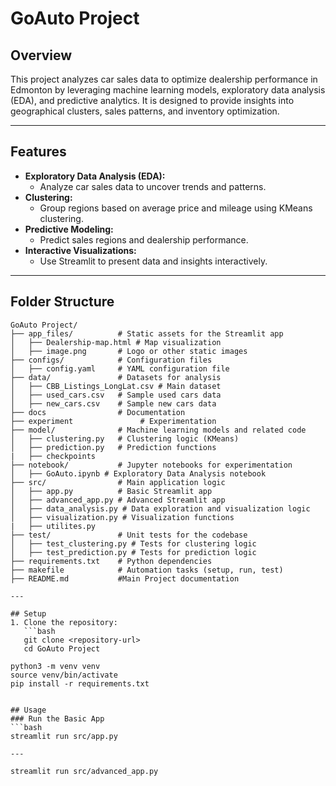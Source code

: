# GoAuto Project

## Overview
This project analyzes car sales data to optimize dealership performance in Edmonton by leveraging machine learning models, exploratory data analysis (EDA), and predictive analytics. It is designed to provide insights into geographical clusters, sales patterns, and inventory optimization.

---

## Features
- **Exploratory Data Analysis (EDA):**
  - Analyze car sales data to uncover trends and patterns.
- **Clustering:**
  - Group regions based on average price and mileage using KMeans clustering.
- **Predictive Modeling:**
  - Predict sales regions and dealership performance.
- **Interactive Visualizations:**
  - Use Streamlit to present data and insights interactively.

---

## Folder Structure
```plaintext
GoAuto Project/
├── app_files/          # Static assets for the Streamlit app
│   ├── Dealership-map.html # Map visualization
│   ├── image.png       # Logo or other static images
├── configs/            # Configuration files
│   ├── config.yaml     # YAML configuration file
├── data/               # Datasets for analysis
│   ├── CBB_Listings_LongLat.csv # Main dataset
│   ├── used_cars.csv   # Sample used cars data
│   ├── new_cars.csv    # Sample new cars data
├── docs                # Documentation
├── experiment               # Experimentation
├── model/              # Machine learning models and related code
│   ├── clustering.py   # Clustering logic (KMeans)
│   ├── prediction.py   # Prediction functions
|   ├── checkpoints
├── notebook/           # Jupyter notebooks for experimentation
│   ├── GoAuto.ipynb # Exploratory Data Analysis notebook
├── src/                # Main application logic
│   ├── app.py          # Basic Streamlit app
│   ├── advanced_app.py # Advanced Streamlit app
│   ├── data_analysis.py # Data exploration and visualization logic
│   ├── visualization.py # Visualization functions
|   ├── utilites.py
├── test/               # Unit tests for the codebase
│   ├── test_clustering.py # Tests for clustering logic
│   ├── test_prediction.py # Tests for prediction logic
├── requirements.txt    # Python dependencies
├── makefile            # Automation tasks (setup, run, test)
├── README.md           #Main Project documentation

---

## Setup
1. Clone the repository:
   ```bash
   git clone <repository-url>
   cd GoAuto Project

python3 -m venv venv
source venv/bin/activate
pip install -r requirements.txt


## Usage
### Run the Basic App
```bash
streamlit run src/app.py

---

streamlit run src/advanced_app.py

